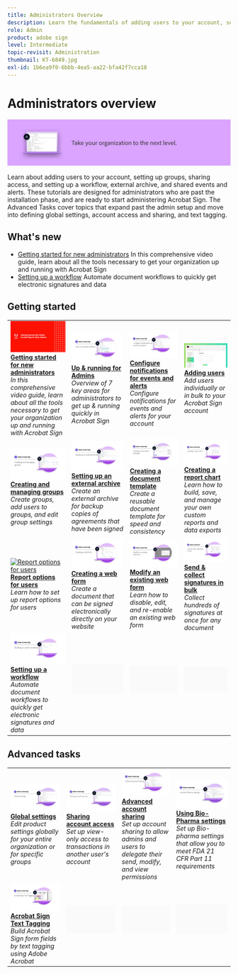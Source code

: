 ```yaml
---
title: Administrators Overview
description: Learn the fundamentals of adding users to your account, setting up groups, sharing access, and setting up a workflow, external archive, and shared events and alerts
role: Admin
product: adobe sign
level: Intermediate
topic-revisit: Administration
thumbnail: KT-6849.jpg
exl-id: 1b6ea9f0-6bbb-4ea5-aa22-bfa42f7cca18
---
```

# Administrators overview

![Sign Administrators Image](../assets/Hero-Admin.png)

Learn about adding users to your account, setting up groups, sharing access, and setting up a workflow, external archive, and shared events and alerts. These tutorials are designed for administrators who are past the installation phase, and are ready to start administering Acrobat Sign. The Advanced Tasks cover topics that expand past the admin setup and move into defining global settings, account access and sharing, and text tagging.

## What's new

* [Getting started for new administrators](get-started-admin.md)
  In this comprehensive video guide, learn about all the tools necessary to get your organization up and running with Acrobat Sign
* [Setting up a workflow](building-a-custom-workflow.md)
  Automate document workflows to quickly get electronic signatures and data

## Getting started

<table style="table-layout:fixed">
<tr>
  <td>
    <a href="get-started-admin.md">
      <img alt="Getting started for new administrators" src="../assets/Gettingstartedadmin_1280.png" />
    </a>
    <div>
    <a href="get-started-admin.md"><strong>Getting started for new administrators</strong></a>
    </div>
    <em>In this comprehensive video guide, learn about all the tools necessary to get your organization up and running with Acrobat Sign</em>
    <br>
  </td>
  <td>
    <a href="up-and-running-admin.md">
      <img alt="Up &  running for admins" src="../assets/Up-Running.png" />
    </a>
    <div>
    <a href="up-and-running-admin.md"><strong>Up &  running for Admins</strong></a>
    </div>
    <em>Overview of 7 key areas for administrators to get up & running quickly in Acrobat Sign</em>
    <br>
  </td>
  <td>
    <a href="set-up-shared-events-and-alert.md">
      <img alt="Setting up shared events and alerts" src="../assets/Notifications_1280.png" />
    </a>
    <div>
    <a href="set-up-shared-events-and-alert.md"><strong>Configure notifications for events and alerts</strong></a>
    </div>
    <em>Configure notifications for events and alerts for your account</em>
    <br>
  </td>
  <td>
    <a href="add-users-to-your-account.md">
      <img alt="Adding users" src="../assets/Adding-Users.png" />
    </a>
    <div>
    <a href="add-users-to-your-account.md"><strong>Adding users</strong></a>
    </div>
    <em>Add users individually or in bulk to your Acrobat Sign account</em>
    <br>
  </td>
</tr>
<tr>
 <td>
    <a href="create-and-manage-groups.md">
      <img alt="Creating and Managing Groups" src="../assets/Creating-Groups.png" />
    </a>
    <div>
    <a href="create-and-manage-groups.md"><strong>Creating and managing groups</strong></a>
    </div>
    <em>Create groups, add users to groups, and edit group settings</em>
    <br>
  </td>
  <td>
    <a href="set-up-your-external-archive.md">
      <img alt="Setting up an external archive" src="../assets/ExternalArchive.png" />
    </a>
    <div>
    <a href="set-up-your-external-archive.md"><strong>Setting up an external archive</strong></a>
    </div>
    <em>Create an external archive for backup copies of agreements that have been signed</em>
    <br>
  </td>
  <td>
    <a href="../sign-advanced-users/create-a-template.md">
      <img alt="Creating a document template" src="../assets/Template.png" />
    </a>
    <div>
    <a href="../sign-advanced-users/create-a-template.md"><strong>Creating a document template</strong></a>
    </div>
    <em>Create a reusable document template for speed and consistency</em>
    <br>
  </td>
  <td>
    <a href="create-a-report.md">
      <img alt="Creating a report chart" src="../assets/Reportchart.png" />
    </a>
    <div>
    <a href="create-a-report.md"><strong>Creating a report chart</strong></a>
    </div>
    <em>Learn how to build, save, and manage your own custom reports and data exports</em>
    <br>
  </td>
</tr>
<tr>
  <td>
    <a href="report-options.md">
      <img alt="Report options for users" src="../assets/reportoptions.png" />
    </a>
    <div>
    <a href="report-options.md"><strong>Report options for users</strong></a>
    </div>
    <em>Learn how to set up report options for users</em>
    <br>
  </td>
  <td>
    <a href="../sign-advanced-users/webform.md">
      <img alt="Creating a web form" src="../assets/Webform.png" />
    </a>
    <div>
    <a href="../sign-advanced-users/webform.md"><strong>Creating a web form</strong></a>
    </div>
    <em>Create a document that can be signed electronically directly on your website</em>
    <br>
  </td>
  <td>
    <a href="../sign-advanced-users/modify-webform.md">
      <img alt="Modify an existing web form" src="../assets/Modifywebform.png" />
    </a>
    <div>
    <a href="../sign-advanced-users/modify-webform.md"><strong>Modify an existing web form</strong></a>
    </div>
    <em>Learn how to disable, edit, and re-enable an existing web form</em>
    <br>
  </td>
  <td>
    <a href="../sign-advanced-users/megasign.md">
      <img alt="Send & collect signatures in bulk" src="../assets/Megasign.png" />
    </a>
    <div>
    <a href="../sign-advanced-users/megasign.md"><strong>Send & collect signatures in bulk</strong></a>
    </div>
    <em>Collect hundreds of signatures at once for any document</em>
    <br>
  </td>
</tr>
<tr>
  <td>
    <a href="building-a-custom-workflow.md">
      <img alt="Setting up a Workflow" src="../assets/BuildingWorkflow.png" />
    </a>
    <div>
    <a href="building-a-custom-workflow.md"><strong>Setting up a workflow</strong></a>
    </div>
    <em>Automate document workflows to quickly get electronic signatures and data</em>
    <br>
  </td>
  <td>
    <img alt="Spacer" src="../assets/Grayspacer.png" />
    <div>
    <br>
  </td>
  <td>
    <img alt="Spacer" src="../assets/Grayspacer.png" />
    <div>
    <br>
  </td>
  <td>
    <img alt="Spacer" src="../assets/Grayspacer.png" />
    <div>
    <br>
  </td>
</table>

## Advanced tasks

<table style="table-layout:fixed">
<tr>
  <td>
    <a href="learn-about-global-settings.md">
      <img alt="Global settings" src="../assets/GlobalSettings_1280.png">
    </a>
    <div>
    <a href="learn-about-global-settings.md"><strong>Global settings</strong></a>
    </div>
    <em>Edit product settings globally for your entire organization or for specific groups</em>
    <br>
  </td>
  <td>
    <a href="share-account-access.md">
      <img alt="Sharing account access" src="../assets/SharingAccess.png" />
    </a>  
    <div>
    <a href="share-account-access.md"><strong>Sharing account access</strong></a>
    </div>
    <em>Set up view-only access to transactions in another user's account</em>
    <br>
  </td>
  <td>
    <a href="advanced-account-sharing.md">
      <img alt="Advanced account sharing" src="../assets/AdvancedSharing_1280.png" />
    </a>
    <div>
    <a href="advanced-account-sharing.md"><strong>Advanced account sharing</strong></a>
    </div>
    <em>Set up account sharing to allow admins and users to delegate their send, modify, and view permissions</em>
    <br>
  </td>
  <td>
    <a href="use-bio-pharma-settings.md">
      <img alt="Using Bio-Pharma settings" src="../assets/Bio_1280.png" />
    </a>
    <div>
    <a href="use-bio-pharma-settings.md"><strong>Using Bio-Pharma settings</strong></a>
    </div>
    <em>Set up Bio-pharma settings that allow you to meet FDA 21 CFR Part 11 requirements</em>
    <br>
  </td> 
</tr>
<tr>
   <td>
     <a href="../sign-advanced-users/adobe-sign-text-tagging.md">
      <img alt="Acrobat Sign Text Tagging" src="../assets/Text-Tagging.png" />
    </a>
    <div>
    <a href="../sign-advanced-users/adobe-sign-text-tagging.md"><strong>Acrobat Sign Text Tagging</strong></a>
    <div>
    <em>Build Acrobat Sign form fields by text tagging using Adobe Acrobat</em>
    <br>
  </td>
  <td>
    <img alt="Spacer" src="../assets/Grayspacer.png" />
    <div>
    <br>
  </td>
  <td>
    <img alt="Spacer" src="../assets/Grayspacer.png" />
    <div>
    <br>
  </td>
  <td>
    <img alt="Spacer" src="../assets/Grayspacer.png" />
    <div>
    <br>
  </td>
</tr>
</table>
